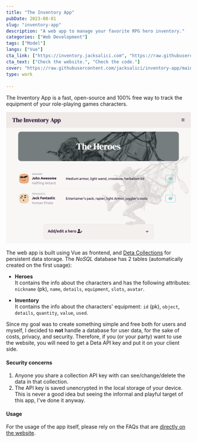 ```yaml
---
title: "The Inventory App"
pubDate: 2023-08-01
slug: "inventory-app"
description: "A web app to manage your favorite RPG hero inventory."
categories: ["Web Development"]
tags: ["Model"]
langs: ["Vue"]
cta_link: ["https://inventory.jacksalici.com", "https://raw.githubusercontent.com/jacksalici/inventory-app/"]
cta_text: ["Check the website.", "Check the code."]
cover: "https://raw.githubusercontent.com/jacksalici/inventory-app/main/public/screenshot3.png"
type: work

---
```


The Inventory App is a fast, open-source and 100% free way to track the equipment of your role-playing games characters.

![screenshot](https://raw.githubusercontent.com/jacksalici/inventory-app/main/public/screenshot2.png)

The web app is built using Vue as frontend, and [Deta Collections](https://deta.space/docs/en/use/your-data/collections) for persistent data storage. The *NoSQL* database has 2 tables (automatically created on the first usage):

- **Heroes**  
    It contains the info about the characters and has the following attributes: `nickname` (pk), `name`, `details`, `equipment`, `slots`, `avatar`. 

- **Inventory**  
    It contains the info about the characters' equipment: `id` (pk), `object`, `details`, `quantity`, `value`, `used`.

Since my goal was to create something simple and free both for users and myself, I decided to **not** handle a database for user data, for the sake of costs, privacy, and security. Therefore, if you (or your party) want to use the website, you will need to get a Deta API key and put it on your client side.

#### Security concerns

1. Anyone you share a collection API key with can see/change/delete the data in that collection.
2. The API key is saved unencrypted in the local storage of your device. This is never a good idea but seeing the informal and playful target of this app, I've done it anyway.

#### Usage

For the usage of the app itself, please rely on the FAQs that are [directly on the website](https://inventory.jacksalici.com/about/).

